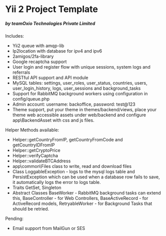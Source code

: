 <h1 >Yii 2 Project Template</h1>
<h5>by teamOxio Technologies Private Limited</h5>
  
Includes:
- Yii2 queue with amqp-lib
- Ip2location with database for ipv4 and ipv6
- 2amigos/2fa-library
- Google recaptcha support
- User login and register flow with unique sessions, system logs and referrals
- RESTful API support and API module
- MySQL tables: settings, user_roles, user_status, countries, users, user_login_history, logs, user_sessions and background_tasks
- Support for RabbitMQ background workers using configuration in config/queue.php
- Admin account: username: backoffice, password: test@123
- Theme support, put your theme in themes/backend/views, place your theme web accessible assets under web/backend and configure app\BackendAsset with css and js files.

Helper Methods available:

- Helper::getCountryFromIP, getCountryFromCode and getCountryIDFromIP
- Helper::getCryptoPrice
- Helper::verifyCaptcha
- Helper::validateBTCAddress
- app\common\Files class to write, read and download files
- Class LoggableException - logs to the mysql logs table and PersistException which can be used when a database row fails to save, it automatically logs the error to logs table.
- Traits GetSet, Singleton
- Abstract Classes BaseWorker - RabbitMQ background tasks can extend this, BaseController - for Web Controllers, BaseActiveRecord - for ActiveRecord models, RetryableWorker - for Background Tasks that should be retried.

Pending:

- Email support from MailGun or SES

